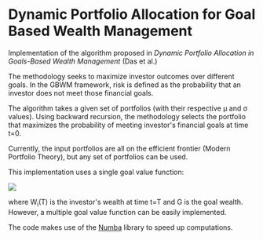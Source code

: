 # Dynamic Portfolio Allocation for Goal Based Wealth Management

Implementation of the algorithm proposed in *Dynamic Portfolio Allocation in Goals-Based Wealth Management* (Das et al.)

The methodology seeks to maximize investor outcomes over different goals. In the GBWM framework, risk is defined as the probability that an investor does not meet those financial goals. 

The algorithm takes a given set of portfolios (with their respective &mu; and &sigma; values). Using backward recursion, the methodology selects the portfolio that maximizes the probability of meeting investor's financial goals at time t=0.

Currently, the input portfolios are all on the efficient frontier (Modern Portfolio Theory), but any set of portfolios can be used.

This implementation uses a single goal value function:

<img src="https://latex.codecogs.com/svg.latex?\Large&space;V(W_{i}(T))=\left\{\begin{array}{ccc} 0&\text{if}&W_{i}(T)<G\\1&\text{if}&W_{i}(T)\geq G,\end{array}\right."/>

where W<sub>i</sub>(T) is the investor's wealth at time t=T and G is the goal wealth. However, a multiple goal value function can be easily implemented.

The code makes use of the [Numba](https://numba.pydata.org/) library to speed up computations. 
